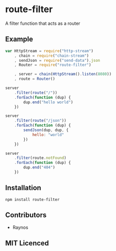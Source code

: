 # route-filter

A filter function that acts as a router

## Example

``` js
var HttpStream = require("http-stream")
    , chain = require("chain-stream")
    , sendJson = require("send-data").json
    , Router = require("route-filter")

    , server = chain(HttpStream().listen(8080))
    , route = Router()

server
    .filter(route("/"))
    .forEach(function (dup) {
        dup.end("hello world")
    })

server
    .filter(route("/json"))
    .forEach(function (dup) {
        sendJson(dup, dup, {
            hello: "world"
        })
    })

server
    .filter(route.notFound)
    .forEach(function (dup) {
        dup.end("404")
    })
```

## Installation

`npm install route-filter`

## Contributors

 - Raynos

## MIT Licenced

